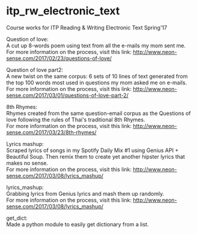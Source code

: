 # itp_rw_electronic_text
Course works for ITP Reading &amp; Writing Electronic Text Spring'17

Question of love: <br>
A cut up 8-words poem using text from all the e-mails my mom sent me. <br>
For more information on the process, visit this link: http://www.neon-sense.com/2017/02/23/questions-of-love/ <br>

Question of love part2: <br>
A new twist on the same corpus: 6 sets of 10 lines of text generated from the top 100 words most used in questions my mom asked me on e-mails. <br>
For more information on the process, visit this link: http://www.neon-sense.com/2017/03/01/questions-of-love-part-2/ <br>

8th Rhymes: <br>
Rhymes created from the same question-email corpus as the Questions of love following the rules of Thai's traditional 8th Rhymes.<br>
For more information on the process, visit this link: http://www.neon-sense.com/2017/03/23/8th-rhymes/ <br>

Lyrics mashup: <br>
Scraped lyrics of songs in my Spotify Daily Mix #1 using Genius API + Beautiful Soup. Then remix them to create yet another hipster lyrics that makes no sense.<br>
For more information on the process, visit this link: http://www.neon-sense.com/2017/03/08/lyrics_mashup/ <br>

lyrics_mashup: <br>
Grabbing lyrics from Genius lyrics and mash them up randomly. <br>
For more information on the process, visit this link: http://www.neon-sense.com/2017/03/08/lyrics_mashup/ <br>

get_dict: <br>
Made a python module to easily get dictionary from a list. <br>
